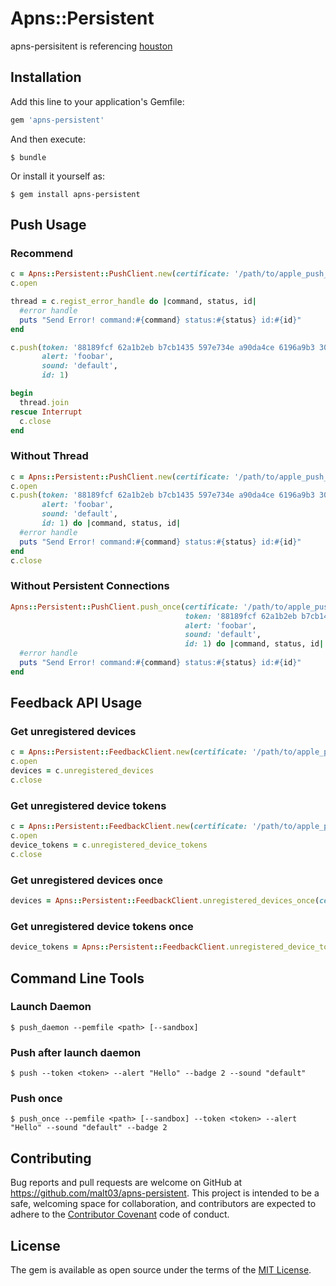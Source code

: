 # Apns::Persistent

apns-persisitent is referencing [houston](https://rubygems.org/gems/houston/)

## Installation

Add this line to your application's Gemfile:

```ruby
gem 'apns-persistent'
```

And then execute:

    $ bundle

Or install it yourself as:

    $ gem install apns-persistent

## Push Usage
### Recommend
```ruby
c = Apns::Persistent::PushClient.new(certificate: '/path/to/apple_push_notification.pem', sandbox: true)
c.open

thread = c.regist_error_handle do |command, status, id|
  #error handle
  puts "Send Error! command:#{command} status:#{status} id:#{id}"
end

c.push(token: '88189fcf 62a1b2eb b7cb1435 597e734e a90da4ce 6196a9b3 309a5421 4c6259e',
       alert: 'foobar',
       sound: 'default',
       id: 1)

begin
  thread.join
rescue Interrupt
  c.close
end
```

### Without Thread
```ruby
c = Apns::Persistent::PushClient.new(certificate: '/path/to/apple_push_notification.pem', sandbox: true)
c.open
c.push(token: '88189fcf 62a1b2eb b7cb1435 597e734e a90da4ce 6196a9b3 309a5421 4c6259e',
       alert: 'foobar',
       sound: 'default',
       id: 1) do |command, status, id|
  #error handle
  puts "Send Error! command:#{command} status:#{status} id:#{id}"
end
c.close
```

### Without Persistent Connections
```ruby
Apns::Persistent::PushClient.push_once(certificate: '/path/to/apple_push_notification.pem',
                                       token: '88189fcf 62a1b2eb b7cb1435 597e734e a90da4ce 6196a9b3 309a5421 4c6259e9',
                                       alert: 'foobar',
                                       sound: 'default',
                                       id: 1) do |command, status, id|
  #error handle
  puts "Send Error! command:#{command} status:#{status} id:#{id}"
end
```

## Feedback API Usage
### Get unregistered devices
```ruby
c = Apns::Persistent::FeedbackClient.new(certificate: '/path/to/apple_push_notification.pem', sandbox: true)
c.open
devices = c.unregistered_devices
c.close
```

### Get unregistered device tokens
```ruby
c = Apns::Persistent::FeedbackClient.new(certificate: '/path/to/apple_push_notification.pem', sandbox: true)
c.open
device_tokens = c.unregistered_device_tokens
c.close
```

### Get unregistered devices once
```ruby
devices = Apns::Persistent::FeedbackClient.unregistered_devices_once(certificate: '/path/to/apple_push_notification.pem', sandbox: true)
```

### Get unregistered device tokens once
```ruby
device_tokens = Apns::Persistent::FeedbackClient.unregistered_device_tokens_once(certificate: '/path/to/apple_push_notification.pem', sandbox: true)
```

## Command Line Tools
### Launch Daemon
```console
$ push_daemon --pemfile <path> [--sandbox]
```
### Push after launch daemon
```console
$ push --token <token> --alert "Hello" --badge 2 --sound "default"
```

### Push once
```console
$ push_once --pemfile <path> [--sandbox] --token <token> --alert "Hello" --sound "default" --badge 2
```

## Contributing

Bug reports and pull requests are welcome on GitHub at https://github.com/malt03/apns-persistent. This project is intended to be a safe, welcoming space for collaboration, and contributors are expected to adhere to the [Contributor Covenant](contributor-covenant.org) code of conduct.


## License

The gem is available as open source under the terms of the [MIT License](http://opensource.org/licenses/MIT).

